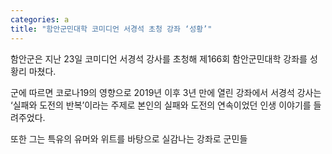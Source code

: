```yaml
---
categories: a
title: "함안군민대학 코미디언 서경석 초청 강좌 ‘성황’"
---
```

함안군은 지난 23일 코미디언 서경석 강사를 초청해 제166회 함안군민대학 강좌를 성황리 마쳤다.

군에 따르면 코로나19의 영향으로 2019년 이후 3년 만에 열린 강좌에서  서경석 강사는 ‘실패와 도전의 반복’이라는 주제로 본인의 실패와 도전의 연속이었던 인생 이야기를 들려주었다.

또한 그는 특유의 유머와 위트를 바탕으로 실감나는 강좌로 군민들